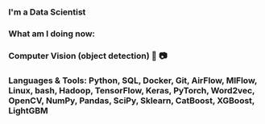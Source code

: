 ### I'm a Data Scientist

### What am I doing now:
### Computer Vision (object detection) 🎥 📷


### Languages & Tools: Python, SQL, Docker, Git, AirFlow, MlFlow, Linux, bash, Hadoop, TensorFlow, Keras, PyTorch, Word2vec, OpenCV, NumPy, Pandas, SciPy, Sklearn, CatBoost, XGBoost, LightGBM
